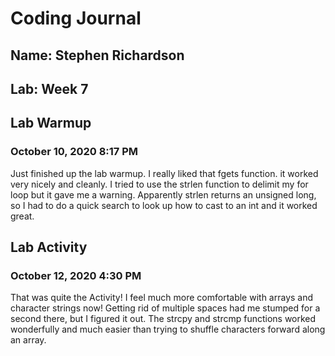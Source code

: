 # Coding Journal
## Name: Stephen Richardson
## Lab: Week 7
## Lab Warmup
### October 10, 2020 8:17 PM
Just finished up the lab warmup. I really liked that fgets function. it worked very nicely and cleanly. I tried to use the strlen function to delimit my for loop but it gave me a warning. Apparently strlen returns an unsigned long, so I had to do a quick search to look up how to cast to an int and it worked great.

## Lab Activity
###  October 12, 2020 4:30 PM
That was quite the Activity! I feel much more comfortable with arrays and character strings now! Getting rid of multiple spaces had me stumped for a second there, but I figured it out. The strcpy and strcmp functions worked wonderfully and much easier than trying to shuffle characters forward along an array.